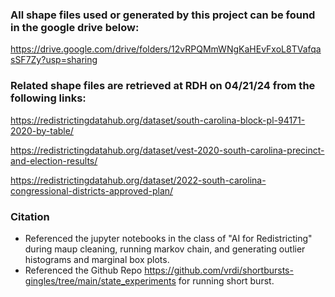 ### All shape files used or generated by this project can be found in the google drive below:

https://drive.google.com/drive/folders/12vRPQMmWNgKaHEvFxoL8TVafqasSF7Zy?usp=sharing

### Related shape files are retrieved at RDH on 04/21/24 from the following links:

https://redistrictingdatahub.org/dataset/south-carolina-block-pl-94171-2020-by-table/

https://redistrictingdatahub.org/dataset/vest-2020-south-carolina-precinct-and-election-results/

https://redistrictingdatahub.org/dataset/2022-south-carolina-congressional-districts-approved-plan/

### Citation

- Referenced the jupyter notebooks in the class of "AI for Redistricting" during maup cleaning, running markov chain, and generating outlier histograms and marginal box plots.
- Referenced the Github Repo https://github.com/vrdi/shortbursts-gingles/tree/main/state_experiments for running short burst.
